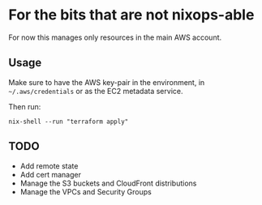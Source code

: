 # For the bits that are not nixops-able

For now this manages only resources in the main AWS account.

## Usage

Make sure to have the AWS key-pair in the environment, in
`~/.aws/credentials` or as the EC2 metadata service.

Then run:

```
nix-shell --run "terraform apply"
```

## TODO

* Add remote state
* Add cert manager
* Manage the S3 buckets and CloudFront distributions
* Manage the VPCs and Security Groups

